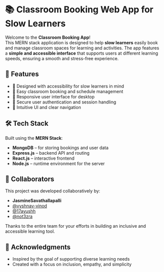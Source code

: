# 📚 Classroom Booking Web App for Slow Learners

Welcome to the **Classroom Booking App**!  
This MERN stack application is designed to help **slow learners** easily book and manage classroom spaces for learning and activities. The app features a **simple and accessible interface** that supports users at different learning speeds, ensuring a smooth and stress-free experience.


## 🌟 Features

- 🧠 Designed with accessibility for slow learners in mind
- 📅 Easy classroom booking and schedule management
- 📱 Responsive user interface for desktop
- 🔐 Secure user authentication and session handling
- 🎨 Intuitive UI and clear navigation


## 🛠 Tech Stack

Built using the **MERN Stack**:

- **MongoDB** – for storing bookings and user data
- **Express.js** – backend API and routing
- **React.js** – interactive frontend
- **Node.js** – runtime environment for the server

## 👥 Collaborators

This project was developed collaboratively by:

- **JasmineSavathallapalli** 
- [@vyshnav-vinod](https://github.com/vyshnav-vinod)
- [@17ayushh](https://github.com/17ayushh)
- [@not3zra](https://github.com/not3zra)

Thanks to the entire team for your efforts in building an inclusive and accessible learning tool.


## 🙌 Acknowledgments

- Inspired by the goal of supporting diverse learning needs
- Created with a focus on inclusion, empathy, and simplicity
